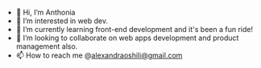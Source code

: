 - 👋 Hi, I’m Anthonia
- 👀 I’m interested in web dev.
- 🌱 I’m currently learning front-end development and it's been a fun ride!
- 💞️ I’m looking to collaborate on web apps development and product management also.
- 📫 How to reach me @alexandraoshili@gmail.com

<!---
Anthonia-alexis/Anthonia-alexis is a highly intelligent creative with a keen interest in creating websites and web applications for top-tier and start-up companies and institutions across the globe! ✨ special ✨ repository because its `README.md` (this file) 
appears on your GitHub profile.
You can click the Preview link to take a look at your changes.
--->
